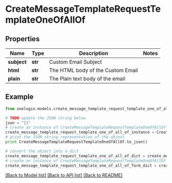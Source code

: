 # CreateMessageTemplateRequestTemplateOneOfAllOf


## Properties
Name | Type | Description | Notes
------------ | ------------- | ------------- | -------------
**subject** | **str** | Custom Email Subject | 
**html** | **str** | The HTML body of the Custom Email | 
**plain** | **str** | The Plain text body of the email | 

## Example

```python
from onelogin.models.create_message_template_request_template_one_of_all_of import CreateMessageTemplateRequestTemplateOneOfAllOf

# TODO update the JSON string below
json = "{}"
# create an instance of CreateMessageTemplateRequestTemplateOneOfAllOf from a JSON string
create_message_template_request_template_one_of_all_of_instance = CreateMessageTemplateRequestTemplateOneOfAllOf.from_json(json)
# print the JSON string representation of the object
print CreateMessageTemplateRequestTemplateOneOfAllOf.to_json()

# convert the object into a dict
create_message_template_request_template_one_of_all_of_dict = create_message_template_request_template_one_of_all_of_instance.to_dict()
# create an instance of CreateMessageTemplateRequestTemplateOneOfAllOf from a dict
create_message_template_request_template_one_of_all_of_form_dict = create_message_template_request_template_one_of_all_of.from_dict(create_message_template_request_template_one_of_all_of_dict)
```
[[Back to Model list]](../README.md#documentation-for-models) [[Back to API list]](../README.md#documentation-for-api-endpoints) [[Back to README]](../README.md)


